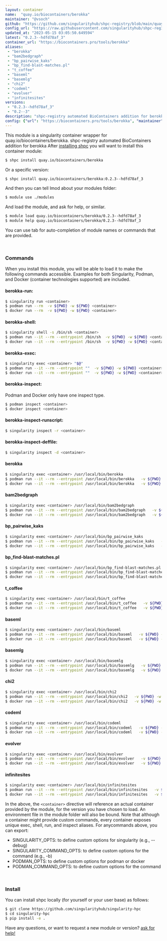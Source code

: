 ```yaml
---
layout: container
name:  "quay.io/biocontainers/berokka"
maintainer: "@vsoch"
github: "https://github.com/singularityhub/shpc-registry/blob/main/quay.io/biocontainers/berokka/container.yaml"
config_url: "https://raw.githubusercontent.com/singularityhub/shpc-registry/main/quay.io/biocontainers/berokka/container.yaml"
updated_at: "2023-05-15 03:05:50.649594"
latest: "0.2.3--hdfd78af_3"
container_url: "https://biocontainers.pro/tools/berokka"
aliases:
 - "berokka"
 - "bam2bedgraph"
 - "bp_pairwise_kaks"
 - "bp_find-blast-matches.pl"
 - "t_coffee"
 - "baseml"
 - "basemlg"
 - "chi2"
 - "codeml"
 - "evolver"
 - "infinitesites"
versions:
 - "0.2.3--hdfd78af_3"
 - "0.2--3"
description: "shpc-registry automated BioContainers addition for berokka"
config: {"url": "https://biocontainers.pro/tools/berokka", "maintainer": "@vsoch", "description": "shpc-registry automated BioContainers addition for berokka", "latest": {"0.2.3--hdfd78af_3": "sha256:1fea82109bc0ebd7f2abe7a1f36b5798ce54114f14ae8941339d360de793f7d8"}, "tags": {"0.2.3--hdfd78af_3": "sha256:1fea82109bc0ebd7f2abe7a1f36b5798ce54114f14ae8941339d360de793f7d8", "0.2--3": "sha256:366ef78a81994088121c43d1ccc21da8645ce41fa0ecf260a79001ae599d1d4d"}, "docker": "quay.io/biocontainers/berokka", "aliases": {"berokka": "/usr/local/bin/berokka", "bam2bedgraph": "/usr/local/bin/bam2bedgraph", "bp_pairwise_kaks": "/usr/local/bin/bp_pairwise_kaks", "bp_find-blast-matches.pl": "/usr/local/bin/bp_find-blast-matches.pl", "t_coffee": "/usr/local/bin/t_coffee", "baseml": "/usr/local/bin/baseml", "basemlg": "/usr/local/bin/basemlg", "chi2": "/usr/local/bin/chi2", "codeml": "/usr/local/bin/codeml", "evolver": "/usr/local/bin/evolver", "infinitesites": "/usr/local/bin/infinitesites"}}
---
```


This module is a singularity container wrapper for quay.io/biocontainers/berokka.
shpc-registry automated BioContainers addition for berokka
After [installing shpc](#install) you will want to install this container module:


```bash
$ shpc install quay.io/biocontainers/berokka
```

Or a specific version:

```bash
$ shpc install quay.io/biocontainers/berokka:0.2.3--hdfd78af_3
```

And then you can tell lmod about your modules folder:

```bash
$ module use ./modules
```

And load the module, and ask for help, or similar.

```bash
$ module load quay.io/biocontainers/berokka/0.2.3--hdfd78af_3
$ module help quay.io/biocontainers/berokka/0.2.3--hdfd78af_3
```

You can use tab for auto-completion of module names or commands that are provided.

<br>

### Commands

When you install this module, you will be able to load it to make the following commands accessible.
Examples for both Singularity, Podman, and Docker (container technologies supported) are included.

#### berokka-run:

```bash
$ singularity run <container>
$ podman run --rm  -v ${PWD} -w ${PWD} <container>
$ docker run --rm  -v ${PWD} -w ${PWD} <container>
```

#### berokka-shell:

```bash
$ singularity shell -s /bin/sh <container>
$ podman run --it --rm --entrypoint /bin/sh  -v ${PWD} -w ${PWD} <container>
$ docker run --it --rm --entrypoint /bin/sh  -v ${PWD} -w ${PWD} <container>
```

#### berokka-exec:

```bash
$ singularity exec <container> "$@"
$ podman run --it --rm --entrypoint ""  -v ${PWD} -w ${PWD} <container> "$@"
$ docker run --it --rm --entrypoint ""  -v ${PWD} -w ${PWD} <container> "$@"
```

#### berokka-inspect:

Podman and Docker only have one inspect type.

```bash
$ podman inspect <container>
$ docker inspect <container>
```

#### berokka-inspect-runscript:

```bash
$ singularity inspect -r <container>
```

#### berokka-inspect-deffile:

```bash
$ singularity inspect -d <container>
```


#### berokka

```bash
$ singularity exec <container> /usr/local/bin/berokka
$ podman run --it --rm --entrypoint /usr/local/bin/berokka   -v ${PWD} -w ${PWD} <container> -c " $@"
$ docker run --it --rm --entrypoint /usr/local/bin/berokka   -v ${PWD} -w ${PWD} <container> -c " $@"
```


#### bam2bedgraph

```bash
$ singularity exec <container> /usr/local/bin/bam2bedgraph
$ podman run --it --rm --entrypoint /usr/local/bin/bam2bedgraph   -v ${PWD} -w ${PWD} <container> -c " $@"
$ docker run --it --rm --entrypoint /usr/local/bin/bam2bedgraph   -v ${PWD} -w ${PWD} <container> -c " $@"
```


#### bp_pairwise_kaks

```bash
$ singularity exec <container> /usr/local/bin/bp_pairwise_kaks
$ podman run --it --rm --entrypoint /usr/local/bin/bp_pairwise_kaks   -v ${PWD} -w ${PWD} <container> -c " $@"
$ docker run --it --rm --entrypoint /usr/local/bin/bp_pairwise_kaks   -v ${PWD} -w ${PWD} <container> -c " $@"
```


#### bp_find-blast-matches.pl

```bash
$ singularity exec <container> /usr/local/bin/bp_find-blast-matches.pl
$ podman run --it --rm --entrypoint /usr/local/bin/bp_find-blast-matches.pl   -v ${PWD} -w ${PWD} <container> -c " $@"
$ docker run --it --rm --entrypoint /usr/local/bin/bp_find-blast-matches.pl   -v ${PWD} -w ${PWD} <container> -c " $@"
```


#### t_coffee

```bash
$ singularity exec <container> /usr/local/bin/t_coffee
$ podman run --it --rm --entrypoint /usr/local/bin/t_coffee   -v ${PWD} -w ${PWD} <container> -c " $@"
$ docker run --it --rm --entrypoint /usr/local/bin/t_coffee   -v ${PWD} -w ${PWD} <container> -c " $@"
```


#### baseml

```bash
$ singularity exec <container> /usr/local/bin/baseml
$ podman run --it --rm --entrypoint /usr/local/bin/baseml   -v ${PWD} -w ${PWD} <container> -c " $@"
$ docker run --it --rm --entrypoint /usr/local/bin/baseml   -v ${PWD} -w ${PWD} <container> -c " $@"
```


#### basemlg

```bash
$ singularity exec <container> /usr/local/bin/basemlg
$ podman run --it --rm --entrypoint /usr/local/bin/basemlg   -v ${PWD} -w ${PWD} <container> -c " $@"
$ docker run --it --rm --entrypoint /usr/local/bin/basemlg   -v ${PWD} -w ${PWD} <container> -c " $@"
```


#### chi2

```bash
$ singularity exec <container> /usr/local/bin/chi2
$ podman run --it --rm --entrypoint /usr/local/bin/chi2   -v ${PWD} -w ${PWD} <container> -c " $@"
$ docker run --it --rm --entrypoint /usr/local/bin/chi2   -v ${PWD} -w ${PWD} <container> -c " $@"
```


#### codeml

```bash
$ singularity exec <container> /usr/local/bin/codeml
$ podman run --it --rm --entrypoint /usr/local/bin/codeml   -v ${PWD} -w ${PWD} <container> -c " $@"
$ docker run --it --rm --entrypoint /usr/local/bin/codeml   -v ${PWD} -w ${PWD} <container> -c " $@"
```


#### evolver

```bash
$ singularity exec <container> /usr/local/bin/evolver
$ podman run --it --rm --entrypoint /usr/local/bin/evolver   -v ${PWD} -w ${PWD} <container> -c " $@"
$ docker run --it --rm --entrypoint /usr/local/bin/evolver   -v ${PWD} -w ${PWD} <container> -c " $@"
```


#### infinitesites

```bash
$ singularity exec <container> /usr/local/bin/infinitesites
$ podman run --it --rm --entrypoint /usr/local/bin/infinitesites   -v ${PWD} -w ${PWD} <container> -c " $@"
$ docker run --it --rm --entrypoint /usr/local/bin/infinitesites   -v ${PWD} -w ${PWD} <container> -c " $@"
```



In the above, the `<container>` directive will reference an actual container provided
by the module, for the version you have chosen to load. An environment file in the
module folder will also be bound. Note that although a container
might provide custom commands, every container exposes unique exec, shell, run, and
inspect aliases. For anycommands above, you can export:

 - SINGULARITY_OPTS: to define custom options for singularity (e.g., --debug)
 - SINGULARITY_COMMAND_OPTS: to define custom options for the command (e.g., -b)
 - PODMAN_OPTS: to define custom options for podman or docker
 - PODMAN_COMMAND_OPTS: to define custom options for the command

<br>

### Install

You can install shpc locally (for yourself or your user base) as follows:

```bash
$ git clone https://github.com/singularityhub/singularity-hpc
$ cd singularity-hpc
$ pip install -e .
```

Have any questions, or want to request a new module or version? [ask for help!](https://github.com/singularityhub/singularity-hpc/issues)